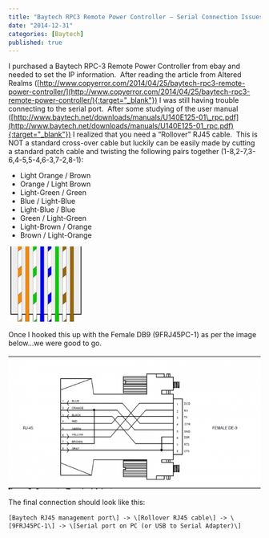 ```yaml
---
title: "Baytech RPC3 Remote Power Controller – Serial Connection Issues"
date: "2014-12-31"
categories: [Baytech]
published: true
---
```


I purchased a Baytech RPC-3 Remote Power Controller from ebay and needed to set the IP information.  After reading the article from Altered Realms ([http://www.copyerror.com/2014/04/25/baytech-rpc3-remote-power-controller/](http://www.copyerror.com/2014/04/25/baytech-rpc3-remote-power-controller/){:target="_blank"}) I was still having trouble connecting to the serial port.  After some studying of the user manual ([http://www.baytech.net/downloads/manuals/U140E125-01\_rpc.pdf](http://www.baytech.net/downloads/manuals/U140E125-01_rpc.pdf){:target="_blank"}) I realized that you need a “Rollover” RJ45 cable.  This is NOT a standard cross-over cable but luckily can be easily made by cutting a standard patch cable and twisting the following pairs together (1-8,2-7,3-6,4-5,5-4,6-3,7-2,8-1):

- Light Orange / Brown
- Orange / Light Brown
- Light-Green / Green
- Blue / Light-Blue
- Light-Blue / Blue
- Green / Light-Green
- Light-Brown / Orange
- Brown / Light-Orange

![](../images/568b-150x150.jpg)

Once I hooked this up with the Female DB9 (9FRJ45PC-1) as per the image below…we were good to go.

![](../images/cable1-700x358-672x358.png)

The final connection should look like this:

```
[Baytech RJ45 management port\] -> \[Rollover RJ45 cable\] -> \[9FRJ45PC-1\] -> \[Serial port on PC (or USB to Serial Adapter)\]
```